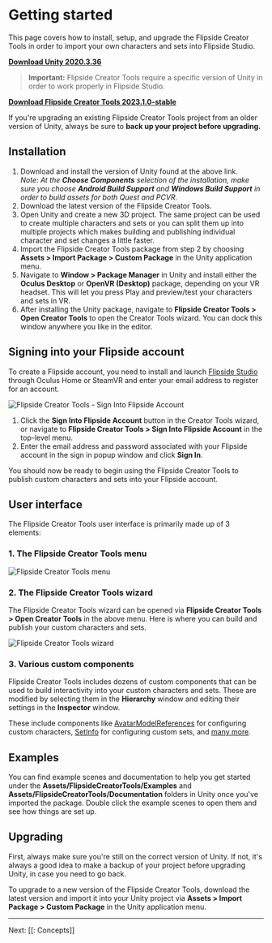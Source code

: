 # Getting started

This page covers how to install, setup, and upgrade the Flipside Creator Tools in order to import your own characters and sets into Flipside Studio.

**[Download Unity 2020.3.36](https://unity3d.com/unity/whats-new/2020.3.36)**

> **Important:** Flipside Creator Tools require a specific version of Unity in order to work properly in Flipside Studio.

**[Download Flipside Creator Tools 2023.1.0-stable](https://flipside.nyc3.cdn.digitaloceanspaces.com/releases/creator-tools/FlipsideCreatorTools-2023.1.0-stable.unitypackage)**

If you're upgrading an existing Flipside Creator Tools project from an older version of Unity, always be sure to **back up your project before upgrading.**

## Installation

1. Download and install the version of Unity found at the above link.<br>
   _Note: At the **Choose Components** selection of the installation, make sure you choose **Android Build Support** and **Windows Build Support** in order to build assets for both Quest and PCVR._
2. Download the latest version of the Flipside Creator Tools.
3. Open Unity and create a new 3D project. The same project can be used to create multiple characters and sets or you can split them up into multiple projects which makes building and publishing individual character and set changes a little faster.
4. Import the Flipside Creator Tools package from step 2 by choosing **Assets > Import
   Package > Custom Package** in the Unity application menu.
5. Navigate to **Window > Package Manager** in Unity and install either the **Oculus Desktop** or **OpenVR (Desktop)** package, depending on your VR headset. This will let you press Play and preview/test your characters and sets in VR.
6. After installing the Unity package, navigate to **Flipside Creator Tools > Open Creator Tools** to open the Creator Tools wizard. You can dock this window anywhere you like in the editor.

## Signing into your Flipside account

To create a Flipside account, you need to install and launch [Flipside Studio](https://www.flipsidexr.com/get-flipside) through Oculus Home or SteamVR and enter your email address to register for an account.

![Flipside Creator Tools - Sign Into Flipside Account](https://www.flipsidexr.com/files/docs/screenshots/Flipside-Creator-Tools-Sign-Into-Flipside-Account-from-Creator-Tools-window.png)

1. Click the **Sign Into Flipside Account** button in the Creator Tools wizard, or navigate to **Flipside Creator Tools > Sign Into Flipside Account** in the top-level menu.
2. Enter the email address and password associated with your Flipside account in the sign in popup window and click **Sign In**.

You should now be ready to begin using the Flipside Creator Tools to publish custom characters and sets into your Flipside account.

## User interface

The Flipside Creator Tools user interface is primarily made up of 3 elements:

### 1. The Flipside Creator Tools menu

![Flipside Creator Tools menu](https://www.flipsidexr.com/files/docs/2023.1/CT_sign-in.png)

### 2\. The Flipside Creator Tools wizard

The Flipside Creator Tools wizard can be opened via **Flipside Creator Tools > Open Creator Tools** in the above menu. Here is where you can build and publish your custom characters and sets.

![Flipside Creator Tools wizard](https://www.flipsidexr.com/files/docs/2023.1/CT_window.png)

### 3\. Various custom components

Flipside Creator Tools includes dozens of custom components that can be used to build interactivity into your custom characters and sets. These are modified by selecting them in the **Hierarchy** window and editing their settings in the **Inspector** window.

These include components like [AvatarModelReferences](/docs/2021.1/creator-tools/references/custom-components/avatarmodelreferences) for configuring custom characters, [SetInfo](/docs/2021.1/creator-tools/references/custom-components/setinfo) for configuring custom sets, and [many more](/docs/2021.1/creator-tools/references/custom-components).

## Examples

You can find example scenes and documentation to help you get started under the **Assets/FlipsideCreatorTools/Examples** and **Assets/FlipsideCreatorTools/Documentation** folders in Unity once you've imported the package. Double click the example scenes to open them and see how things are set up.

## Upgrading

First, always make sure you're still on the correct version of Unity. If not, it's always a good idea to make a backup of your project before upgrading Unity, in case you need to go back.

To upgrade to a new version of the Flipside Creator Tools, download the latest version and import it into your Unity project via **Assets > Import Package > Custom Package** in the Unity application menu.

---

Next: [[: Concepts]]
